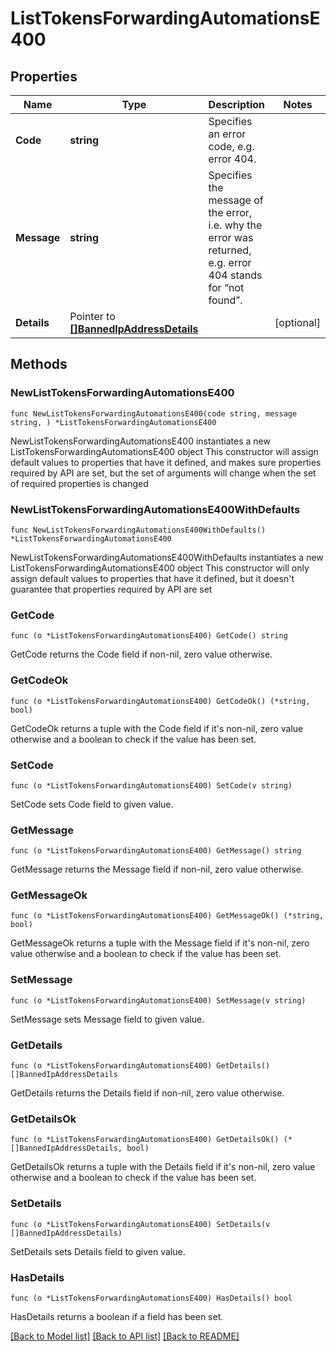 # ListTokensForwardingAutomationsE400

## Properties

Name | Type | Description | Notes
------------ | ------------- | ------------- | -------------
**Code** | **string** | Specifies an error code, e.g. error 404. | 
**Message** | **string** | Specifies the message of the error, i.e. why the error was returned, e.g. error 404 stands for “not found”. | 
**Details** | Pointer to [**[]BannedIpAddressDetails**](BannedIpAddressDetails.md) |  | [optional] 

## Methods

### NewListTokensForwardingAutomationsE400

`func NewListTokensForwardingAutomationsE400(code string, message string, ) *ListTokensForwardingAutomationsE400`

NewListTokensForwardingAutomationsE400 instantiates a new ListTokensForwardingAutomationsE400 object
This constructor will assign default values to properties that have it defined,
and makes sure properties required by API are set, but the set of arguments
will change when the set of required properties is changed

### NewListTokensForwardingAutomationsE400WithDefaults

`func NewListTokensForwardingAutomationsE400WithDefaults() *ListTokensForwardingAutomationsE400`

NewListTokensForwardingAutomationsE400WithDefaults instantiates a new ListTokensForwardingAutomationsE400 object
This constructor will only assign default values to properties that have it defined,
but it doesn't guarantee that properties required by API are set

### GetCode

`func (o *ListTokensForwardingAutomationsE400) GetCode() string`

GetCode returns the Code field if non-nil, zero value otherwise.

### GetCodeOk

`func (o *ListTokensForwardingAutomationsE400) GetCodeOk() (*string, bool)`

GetCodeOk returns a tuple with the Code field if it's non-nil, zero value otherwise
and a boolean to check if the value has been set.

### SetCode

`func (o *ListTokensForwardingAutomationsE400) SetCode(v string)`

SetCode sets Code field to given value.


### GetMessage

`func (o *ListTokensForwardingAutomationsE400) GetMessage() string`

GetMessage returns the Message field if non-nil, zero value otherwise.

### GetMessageOk

`func (o *ListTokensForwardingAutomationsE400) GetMessageOk() (*string, bool)`

GetMessageOk returns a tuple with the Message field if it's non-nil, zero value otherwise
and a boolean to check if the value has been set.

### SetMessage

`func (o *ListTokensForwardingAutomationsE400) SetMessage(v string)`

SetMessage sets Message field to given value.


### GetDetails

`func (o *ListTokensForwardingAutomationsE400) GetDetails() []BannedIpAddressDetails`

GetDetails returns the Details field if non-nil, zero value otherwise.

### GetDetailsOk

`func (o *ListTokensForwardingAutomationsE400) GetDetailsOk() (*[]BannedIpAddressDetails, bool)`

GetDetailsOk returns a tuple with the Details field if it's non-nil, zero value otherwise
and a boolean to check if the value has been set.

### SetDetails

`func (o *ListTokensForwardingAutomationsE400) SetDetails(v []BannedIpAddressDetails)`

SetDetails sets Details field to given value.

### HasDetails

`func (o *ListTokensForwardingAutomationsE400) HasDetails() bool`

HasDetails returns a boolean if a field has been set.


[[Back to Model list]](../README.md#documentation-for-models) [[Back to API list]](../README.md#documentation-for-api-endpoints) [[Back to README]](../README.md)


